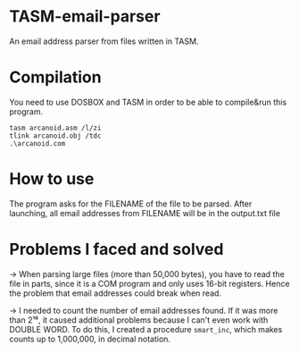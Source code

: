 # TASM-email-parser
An email address parser from files written in TASM.

# Compilation
You need to use DOSBOX and TASM in order to be able to compile&run this program.
```
tasm arcanoid.asm /l/zi
tlink arcanoid.obj /tdc
.\arcanoid.com
```

# How to use
The program asks for the FILENAME of the file to be parsed. 
After launching, all email addresses from FILENAME will be in the output.txt file 

# Problems I faced and solved
-> When parsing large files (more than 50,000 bytes), you have to read the file in parts, since it is a COM program and only uses 16-bit registers. Hence the problem that email addresses could break when read.

-> I needed to count the number of email addresses found. If it was more than 2¹⁶, it caused additional problems because I can't even work with DOUBLE WORD. To do this, I created a procedure ```smart_inc```, which makes counts up to 1,000,000, in decimal notation.

